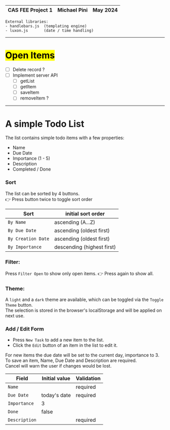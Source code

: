| CAS FEE Project 1 | Michael Pini | May 2024 |
|-------------------|----------------------|----------|  
```
External libraries:
- handlebars.js  (templating engine)
- luxon.js       (date / time handling)
```
---
# <mark>Open Items
- [ ] Delete record ? 
- [ ] Implement server API 
  - [ ] getList
  - [ ] getItem
  - [ ] saveItem
  - [ ] removeItem ?
---

# A simple Todo List 

The list contains simple todo items with a few properties:
- Name
- Due Date
- Importance  (1 - 5)
- Description
- Completed / Done

### Sort   
The list can be sorted by 4 buttons.  
👉 Press button twice to toggle sort order

| Sort                 | initial sort order            |
|----------------------|-------------------------------|
| ``By Name``          | ascending (A...Z)             |
| ``By Due Date``      | ascending (oldest first)      |
| ``By Creation Date`` | ascending (oldest first)      |
| ``By Importance``    | descending (highest first)    |

### Filter:  
Press ``Filter Open`` to show only open items. 👉 Press again to show all.

### Theme:
A ``light`` and a ``dark`` theme are available, which can be toggled via the ``Toggle Theme`` button.  
The selection is stored in the browser's localStorage and will be applied on next use.

### Add / Edit Form  
- Press ``New Task`` to add a new item to the list.
- Click the ``Edit`` button of an item in the list to edit it.  

For new items the due date will be set to the current day, importance to 3.  
To save an item, Name, Due Date and Description are required.  
Cancel will warn the user if changes would be lost.

| Field            | Initial value | Validation |
|------------------|--------------|------------|
| ``Name``         |              | required   |
| ``Due Date``     | today's date | required   |
| ``Importance``   | 3            |            |
| ``Done``         | false        |            |
| ``Description``  |              | required   |





